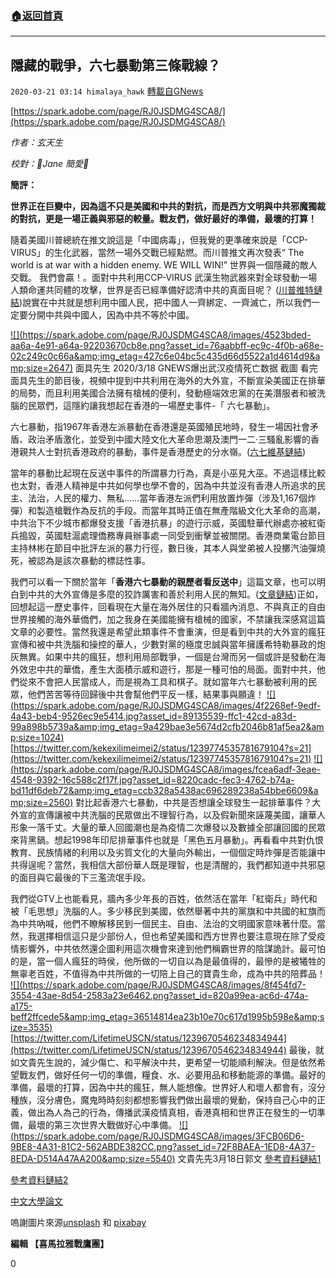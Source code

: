 ###  [:house:返回首頁](https://github.com/ourhimalayas/txt)
---

## 隱藏的戰爭，六七暴動第三條戰線？
`2020-03-21 03:14 himalaya_hawk` [轉載自GNews](https://gnews.org/zh-hant/147275/)

[https://spark.adobe.com/page/RJ0JSDMG4SCA8/](https://spark.adobe.com/page/RJ0JSDMG4SCA8/)

*作者：玄天生*

*校對：👼Jane 簡愛👼*

**簡評：**

**世界正在巨變中，因為這不只是美國和中共的對抗，而是西方文明與中共邪魔獨裁的對抗，更是一場正義與邪惡的較量。戰友們，做好最好的準備，最壞的打算！**

隨着美國川普總統在推文說這是「中國病毒」，但我覺的更準確來說是「CCP-VIRUS」的生化武器，當然一場外交戰已經點燃。而川普推文再次發表“ The world is at war with a hidden enemy. WE WILL WIN!” 世界與一個隱藏的敵人交戰。 我們會贏！。面對中共利用CCP-VIRUS 武漢生物武器來對全球發動一場人類命運共同體的攻擊，世界是否已經準備好認清中共的真面目呢？ ([川普推特鏈結](https://twitter.com/realdonaldtrump/status/1239997820242923521?s=21))說實在中共就是想利用中國人民，把中國人一齊綁定、一齊滅亡，所以我們一定要分開中共與中國人，因為中共不等於中國。


[!\[\](https://spark.adobe.com/page/RJ0JSDMG4SCA8/images/4523bded-aa6a-4e91-a64a-92203670cb8e.png?asset_id=76aabbff-ec9c-4f0b-a68e-02c249c0c66a&amp;img_etag=427c6e04bc5c435d66d5522a1d4614d9&amp;size=2647)](https://spark.adobe.com/page/RJ0JSDMG4SCA8/images/4523bded-aa6a-4e91-a64a-92203670cb8e.png?asset_id=76aabbff-ec9c-4f0b-a68e-02c249c0c66a&amp;img_etag=427c6e04bc5c435d66d5522a1d4614d9&amp;size=1024) 面具先生 2020/3/18 GNEWS爆出武汉疫情死亡数据 截圖 
看完面具先生的節目後，視頻中提到中共利用在海外的大外宣，不斷宣染美國正在排華的局勢，而且利用美國合法擁有槍械的便利，發動極端效忠黨的在美潛服者和被洗腦的民眾們，這隱約讓我想起在香港的一場歷史事件-「 六七暴動」。

六七暴動，指1967年香港左派暴動在香港還是英國殖民地時，發生一場因社會矛盾、政治矛盾激化，並受到中國大陸文化大革命思潮及澳門一二·三騷亂影響的香港親共人士對抗香港政府的暴動，事件是香港歷史的分水嶺。([六七維基鏈結](https://zh.wikipedia.org/wiki/%E5%85%AD%E4%B8%83%E6%9A%B4%E5%8B%95))









當年的暴動比起現在反送中事件的所謂暴力行為，真是小巫見大巫。不過這樣比較也太對，香港人精神是中共如何學也學不會的，因為中共並沒有香港人所追求的民主、法治，人民的權力、無私……當年香港左派們利用放置炸彈（涉及1,167個炸彈）和製造槍戰作為反抗的手段。而當年其時正值在無產階級文化大革命的高潮，中共治下不少城市都爆發支援「香港抗暴」的遊行示威，英國駐華代辦處亦被紅衛兵搗毀，英國駐滬處理僑務專員辦事處一同受到衝擊並被關閉。香港商業電台節目主持林彬在節目中批評左派的暴力行徑，數日後，其本人與堂弟被人投擲汽油彈燒死，被認為是該次暴動的標誌性事。

我們可以看一下關於當年「**香港六七暴動的親歷者看反送中**」這篇文章，也可以明白到中共的大外宣傳是多麼的狡詐厲害和善於利用人民的無知。([文章鏈結](https://cn.nytimes.com/china/20190920/hongkong-north-point-1967-riot/zh-hant/))正如，回想起這一歷史事件，回看現在大量在海外居住的只看牆內消息、不與真正的自由世界接觸的海外華僑們，加之我身在美國能擁有槍械的國家，不禁讓我深感寫這篇文章的必要性。當然我還是希望此類事件不會重演，但是看到中共的大外宣的瘋狂宣傳和被中共洗腦和操控的華人，少數對黨的極度忠誠與當年擁護希特勒暴政的炮灰無異。如果中共的瘋狂，想利用局部戰爭，一個是台灣而另一個或許是發動在海外效忠中共的華僑，產生大面積示威和遊行，那是一種可怕的局面。面對中共，他們從來不會把人民當成人，而是視為工具和棋子。就如當年六七暴動被利用的民眾，他們苦苦等待回歸後中共會幫他們平反一樣，結果事與願違！
[!\[\](https://spark.adobe.com/page/RJ0JSDMG4SCA8/images/4f2268ef-9edf-4a43-beb4-9526ec9e5414.jpg?asset_id=89135539-ffc1-42cd-a83d-99a898b5739a&amp;img_etag=9a429bae3e5674d2cfb2046b81af5ea2&amp;size=1024)](https://spark.adobe.com/page/RJ0JSDMG4SCA8/images/4f2268ef-9edf-4a43-beb4-9526ec9e5414.jpg?asset_id=89135539-ffc1-42cd-a83d-99a898b5739a&amp;img_etag=9a429bae3e5674d2cfb2046b81af5ea2&amp;size=1024) [https://twitter.com/kekexilimeimei2/status/1239774535781679104?s=21](https://twitter.com/kekexilimeimei2/status/1239774535781679104?s=21) [!\[\](https://spark.adobe.com/page/RJ0JSDMG4SCA8/images/fcea6adf-3eae-4548-9392-16c588c2f17f.jpg?asset_id=8220cadc-fec3-4762-b74a-bd11df6deb72&amp;img_etag=ccb328a5438ac696289238a54bbe6609&amp;size=2560)](https://spark.adobe.com/page/RJ0JSDMG4SCA8/images/fcea6adf-3eae-4548-9392-16c588c2f17f.jpg?asset_id=8220cadc-fec3-4762-b74a-bd11df6deb72&amp;img_etag=ccb328a5438ac696289238a54bbe6609&amp;size=1024)
對比起香港六七暴動，中共是否想讓全球發生一起排華事件？大外宣的宣傳讓被中共洗腦的民眾做出不理智行為，以及假新聞來誣蔑美國，讓華人形象一落千丈。大量的華人回國潮也是為疫情二次爆發以及數據全部讓回國的民眾來背黑鍋。想起1998年印尼排華事件也就是「黑色五月暴動」。再看看中共對仇恨教育、民族情緒的利用以及劣質文化的大量向外輸出，一個個定時炸彈是否能讓中共得逞呢？當然，我相信大部份華人既是理智，也是清醒的，我們都知道中共邪惡的面目與它最後的下三濫流氓手段。

我們從GTV上也能看見，牆內多少年長的百姓，依然活在當年「紅衛兵」時代和被「毛思想」洗腦的人。多少移民到美國，依然舉著中共的黨旗和中共國的紅旗而為中共吶喊，他們不瞭解移民到一個民主、自由、法治的文明國家意味著什麼。當然，我選擇相信這只是少部份人，但也希望美國和西方世界也要注意現在除了受疫情影響外，中共依然還企圖利用這次機會來達到他們稱霸世界的陰謀詭計。最可怕的是，當一個人瘋狂的時侯，他所做的一切自以為是最值得的，最慘的是被犧牲的無辜老百姓，不值得為中共所做的一切陪上自己的寶貴生命，成為中共的陪葬品！
[!\[\](https://spark.adobe.com/page/RJ0JSDMG4SCA8/images/8f454fd7-3554-43ae-8d54-2583a23e6462.png?asset_id=820a99ea-ac6d-474a-a175-beff2ffcede5&amp;img_etag=36514814ea23b10e70c617d1995b598e&amp;size=3535)](https://spark.adobe.com/page/RJ0JSDMG4SCA8/images/8f454fd7-3554-43ae-8d54-2583a23e6462.png?asset_id=820a99ea-ac6d-474a-a175-beff2ffcede5&amp;img_etag=36514814ea23b10e70c617d1995b598e&amp;size=1024) [https://twitter.com/LifetimeUSCN/status/1239670546234834944](https://twitter.com/LifetimeUSCN/status/1239670546234834944) 
最後，就如文貴先生說的，減少傷亡、和平解決中共，更希望一切能順利解決。但是依然希望戰友們，做好任何一切的準備，糧食、水、必要用品和移動能源的準備。最好的準備，最壞的打算，因為中共的瘋狂，無人能想像。世界好人和壞人都會有，沒分種族，沒分膚色，魔鬼時時刻刻都想影響我們做出最壞的覺動，保持自己心中的正義，做出為人為己的行為，傳播武漢疫情真相，香港真相和世界正在發生的一切準備，最壞的第三次世界大戰做好心中準備。
[!\[\](https://spark.adobe.com/page/RJ0JSDMG4SCA8/images/3FCB06D6-9BE8-4A31-81C2-562ABDE382CC.png?asset_id=72F8BAEA-1ED8-4A37-8EDA-D514A47AA200&amp;size=5540)](https://spark.adobe.com/page/RJ0JSDMG4SCA8/images/3FCB06D6-9BE8-4A31-81C2-562ABDE382CC.png?asset_id=72F8BAEA-1ED8-4A37-8EDA-D514A47AA200&amp;size=1024) 文貴先先3月18日郭文 
[參考資料鏈結1](https://evchk.wikia.org/zh/wiki/%E5%85%AD%E4%B8%83%E6%9A%B4%E5%8B%95)

[參考資料鏈結2](https://www.thestandnews.com/politics/1967%E7%82%B8%E5%BD%88%E6%B5%AA%E6%BD%AE-%E5%B7%A6%E6%B4%BE%E4%BA%82%E7%82%B8%E5%B9%B3%E6%B0%91-%E5%85%AD%E4%B8%83%E6%9A%B4%E5%8B%95%E8%AE%8A-%E5%85%AD%E4%B8%83%E4%BA%8B%E4%BB%B6/)

[中文大學論文](http://www.cuhk.edu.hk/ics/21c/media/articles/c161-201510036.pdf)

嗚謝圖片來源[unsplash](https://unsplash.com/) 和 [pixabay](https://pixabay.com/)

**編輯 【喜馬拉雅戰鷹團】**

0
